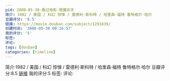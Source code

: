 ```yaml
---
pid: 2008-05-30-看过电影-银翼杀手
简介: 1982 / 美国 / 科幻 惊悚 / 雷德利·斯科特 / 哈里森·福特 鲁特格尔·哈尔
豆瓣评分: '8.5'
链接: https://movie.douban.com/subject/1291839/
创建时间: '2008-05-30 00:16:57'
我的评分: '5'
标签:
评论:
tags: [douban]
categories: [timeline]
---
```

简介:1982 / 美国 / 科幻 惊悚 / 雷德利·斯科特 / 哈里森·福特 鲁特格尔·哈尔
豆瓣评分:8.5
[链接](https://movie.douban.com/subject/1291839/)
我的评分:5
标签:
评论:

